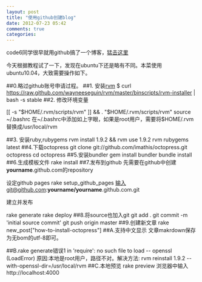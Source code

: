 ```yaml
---
layout: post
title: "使用github创建blog"
date: 2012-07-23 05:42
comments: true
categories: 
---
```

code6同学很早就用github搞了一个博客，[猛击这里](http://code6.github.com/) <p>
今天根据教程试了一下，发现在ubuntu下还是略有不同。本菜使用ubuntu10.04，大致需要操作如下。<p>
##0.略过github账号申请过程。
##1. 安装[rvm](https://rvm.io/)
    $ curl https://raw.github.com/wayneeseguin/rvm/master/binscripts/rvm-installer | bash -s stable
##2. 修改环境变量<p>
    [[ -s "$HOME/.rvm/scripts/rvm" ]] && . "$HOME/.rvm/scripts/rvm"
    source ~/.bashrc
在~/.bashrc中添加如上字眼，如果是root用户，需要将$HOME/.rvm替换成/usr/local/rvm<p>
##3. 安装ruby,rubygems
    rvm install 1.9.2 && rvm use 1.9.2
    rvm rubygems latest
##4.下载octopress
    git clone git://github.com/imathis/octopress.git octopress
    cd octopress
##5.安装bundler
    gem install bundler
    bundle install
##6.生成模板文件
    rake install
##7.发布到github
先需要在github中创建<b>yourname</b>.github.com的repository<p>
设定github pages
	rake setup_github_pages
输入git@github.com:<b>yourname/yourname</b>.github.com.git<p>
建立并发布<p>
	rake generate
	rake deploy
##8.将source也加入git
	git add .
	git commit -m 'initial source commit'
	git push origin master
##9.创建新文章
	rake new_post["how-to-install-octopress"]
##A.支持中文显示
文章makrdown保存为无bom的utf-8即可。<p>
##B.rake generate错误1
	in 'require': no such file to load -- openssl (LoadError)
原因:本地是root用户，路径不对。解决方法:
	rvm reinstall 1.9.2 --with-openssl-dir=/usr/local/rvm
##C.本地预览
	rake preview
浏览器中输入http://localhost:4000